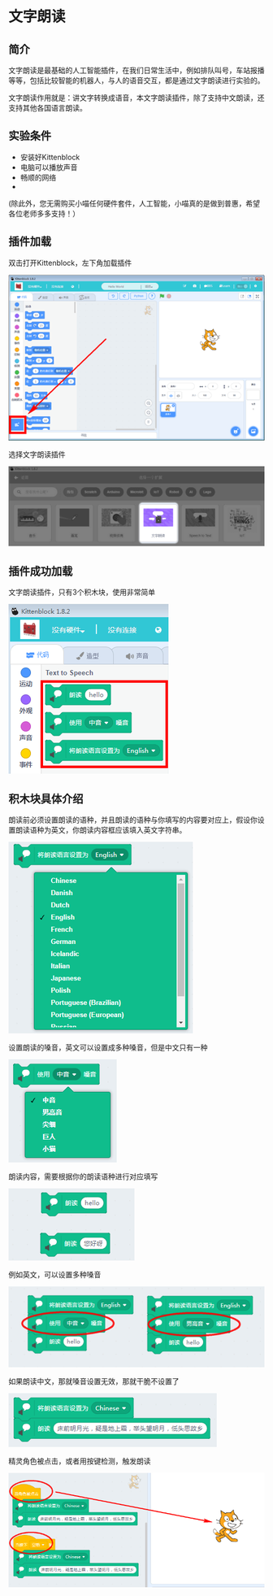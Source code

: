 # 文字朗读

## 简介

文字朗读是最基础的人工智能插件，在我们日常生活中，例如排队叫号，车站报播等等，包括比较智能的机器人，与人的语音交互，都是通过文字朗读进行实验的。

文字朗读作用就是：讲文字转换成语音，本文字朗读插件，除了支持中文朗读，还支持其他各国语言朗读。

## 实验条件

- 安装好Kittenblock
- 电脑可以播放声音
- 畅顺的网络
- 
(除此外，您无需购买小喵任何硬件套件，人工智能，小喵真的是做到普惠，希望各位老师多多支持！）


## 插件加载

双击打开Kittenblock，左下角加载插件

![](./images/c01_01.png)

选择文字朗读插件

![](./images/c01_02.png)

## 插件成功加载

文字朗读插件，只有3个积木块，使用非常简单

![](./images/c01_03.png)

## 积木块具体介绍

朗读前必须设置朗读的语种，并且朗读的语种与你填写的内容要对应上，假设你设置朗读语种为英文，你朗读内容框应该填入英文字符串。

![](./images/c01_04.png)

设置朗读的嗓音，英文可以设置成多种嗓音，但是中文只有一种

![](./images/c01_05.png)

朗读内容，需要根据你的朗读语种进行对应填写

![](./images/c01_06.png)

例如英文，可以设置多种嗓音

![](./images/c01_07.png)

如果朗读中文，那就嗓音设置无效，那就干脆不设置了

![](./images/c01_08.png)

精灵角色被点击，或者用按键检测，触发朗读

![](./images/c01_09.png)

